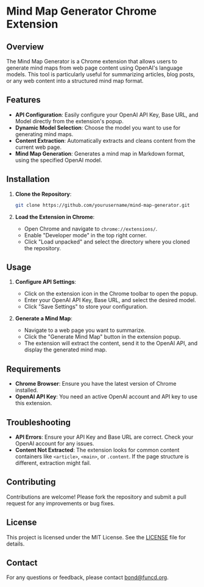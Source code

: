 # Mind Map Generator Chrome Extension

## Overview

The Mind Map Generator is a Chrome extension that allows users to generate mind maps from web page content using OpenAI's language models. This tool is particularly useful for summarizing articles, blog posts, or any web content into a structured mind map format.

## Features

- **API Configuration**: Easily configure your OpenAI API Key, Base URL, and Model directly from the extension's popup.
- **Dynamic Model Selection**: Choose the model you want to use for generating mind maps.
- **Content Extraction**: Automatically extracts and cleans content from the current web page.
- **Mind Map Generation**: Generates a mind map in Markdown format, using the specified OpenAI model.

## Installation

1. **Clone the Repository**: 
   ```bash
   git clone https://github.com/yourusername/mind-map-generator.git
   ```

2. **Load the Extension in Chrome**:
   - Open Chrome and navigate to `chrome://extensions/`.
   - Enable "Developer mode" in the top right corner.
   - Click "Load unpacked" and select the directory where you cloned the repository.

## Usage

1. **Configure API Settings**:
   - Click on the extension icon in the Chrome toolbar to open the popup.
   - Enter your OpenAI API Key, Base URL, and select the desired model.
   - Click "Save Settings" to store your configuration.

2. **Generate a Mind Map**:
   - Navigate to a web page you want to summarize.
   - Click the "Generate Mind Map" button in the extension popup.
   - The extension will extract the content, send it to the OpenAI API, and display the generated mind map.

## Requirements

- **Chrome Browser**: Ensure you have the latest version of Chrome installed.
- **OpenAI API Key**: You need an active OpenAI account and API key to use this extension.

## Troubleshooting

- **API Errors**: Ensure your API Key and Base URL are correct. Check your OpenAI account for any issues.
- **Content Not Extracted**: The extension looks for common content containers like `<article>`, `<main>`, or `.content`. If the page structure is different, extraction might fail.

## Contributing

Contributions are welcome! Please fork the repository and submit a pull request for any improvements or bug fixes.

## License

This project is licensed under the MIT License. See the [LICENSE](LICENSE) file for details.

## Contact

For any questions or feedback, please contact [bond@funcd.org](mailto:bond@funcd.org).